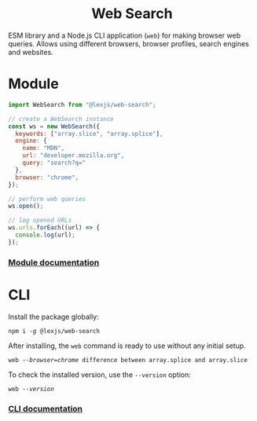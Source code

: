 <h1 align="center"> Web Search</h1>

ESM library and a Node.js CLI application (`web`) for making browser web queries. Allows using different browsers, browser profiles, search engines and websites.

# Module

```javascript
import WebSearch from "@lexjs/web-search";

// create a WebSearch instance
const ws = new WebSearch({
  keywords: ["array.slice", "array.splice"],
  engine: {
    name: "MDN",
    url: "developer.mozilla.org",
    query: "search?q="
  },
  browser: "chrome",
});

// perform web queries
ws.open();

// log opened URLs
ws.urls.forEach((url) => {
  console.log(url);
});
```

### [Module documentation](https://github.com/LexBorisoff/web-search/blob/master/docs/module.md)


# CLI

Install the package globally:

<pre><code>npm i <em>-g</em> @lexjs/web-search</code></pre>

After installing, the `web` command is ready to use without any initial setup.

<pre><code>web <em>--browser=chrome</em> difference between array.splice and array.slice</code></pre>

To check the installed version, use the `--version` option:

<pre><code>web <em>--version</em></code></pre>

### [CLI documentation](https://github.com/LexBorisoff/web-search/blob/master/docs/cli.md)
